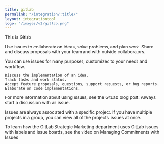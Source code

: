 ```yaml
---
title: gitlab
permalink: "/integration/:title/"
layout: integrationtool
logo: "/images/v2/gitlab.png"
---
```


This is Gitlab

Use issues to collaborate on ideas, solve problems, and plan work. Share and discuss proposals with your team and with outside collaborators.

You can use issues for many purposes, customized to your needs and workflow.

    Discuss the implementation of an idea.
    Track tasks and work status.
    Accept feature proposals, questions, support requests, or bug reports.
    Elaborate on code implementations.

For more information about using issues, see the GitLab blog post: Always start a discussion with an issue.

Issues are always associated with a specific project. If you have multiple projects in a group, you can view all of the projects’ issues at once.

To learn how the GitLab Strategic Marketing department uses GitLab issues with labels and issue boards, see the video on Managing Commitments with Issues
